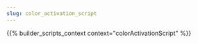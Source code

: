 ```yaml
---
slug: color_activation_script
---
```


{{% builder_scripts_context context="colorActivationScript" %}}


